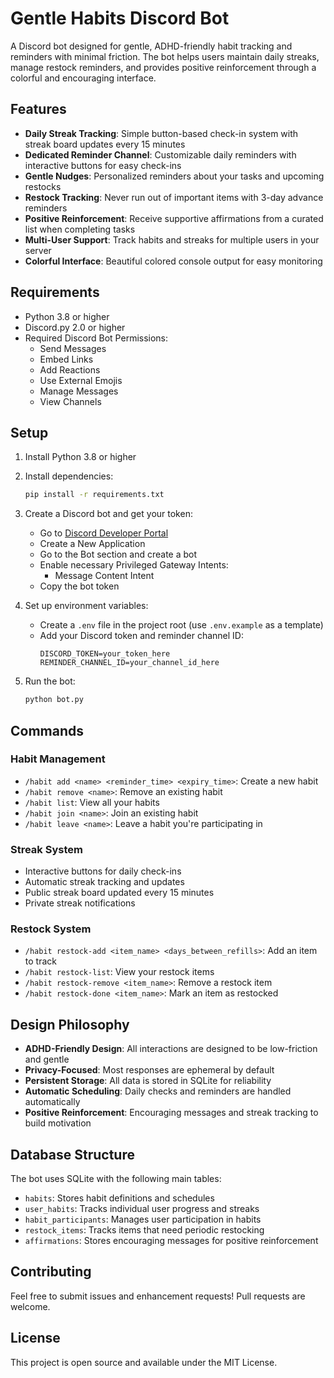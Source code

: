 # Gentle Habits Discord Bot

A Discord bot designed for gentle, ADHD-friendly habit tracking and reminders with minimal friction. The bot helps users maintain daily streaks, manage restock reminders, and provides positive reinforcement through a colorful and encouraging interface.

## Features

- **Daily Streak Tracking**: Simple button-based check-in system with streak board updates every 15 minutes
- **Dedicated Reminder Channel**: Customizable daily reminders with interactive buttons for easy check-ins
- **Gentle Nudges**: Personalized reminders about your tasks and upcoming restocks
- **Restock Tracking**: Never run out of important items with 3-day advance reminders
- **Positive Reinforcement**: Receive supportive affirmations from a curated list when completing tasks
- **Multi-User Support**: Track habits and streaks for multiple users in your server
- **Colorful Interface**: Beautiful colored console output for easy monitoring

## Requirements

- Python 3.8 or higher
- Discord.py 2.0 or higher
- Required Discord Bot Permissions:
  - Send Messages
  - Embed Links
  - Add Reactions
  - Use External Emojis
  - Manage Messages
  - View Channels

## Setup

1. Install Python 3.8 or higher
2. Install dependencies:
   ```bash
   pip install -r requirements.txt
   ```

3. Create a Discord bot and get your token:
   - Go to [Discord Developer Portal](https://discord.com/developers/applications)
   - Create a New Application
   - Go to the Bot section and create a bot
   - Enable necessary Privileged Gateway Intents:
     - Message Content Intent
   - Copy the bot token

4. Set up environment variables:
   - Create a `.env` file in the project root (use `.env.example` as a template)
   - Add your Discord token and reminder channel ID:
     ```
     DISCORD_TOKEN=your_token_here
     REMINDER_CHANNEL_ID=your_channel_id_here
     ```

5. Run the bot:
   ```bash
   python bot.py
   ```

## Commands

### Habit Management
- `/habit add <name> <reminder_time> <expiry_time>`: Create a new habit
- `/habit remove <name>`: Remove an existing habit
- `/habit list`: View all your habits
- `/habit join <name>`: Join an existing habit
- `/habit leave <name>`: Leave a habit you're participating in

### Streak System
- Interactive buttons for daily check-ins
- Automatic streak tracking and updates
- Public streak board updated every 15 minutes
- Private streak notifications

### Restock System
- `/habit restock-add <item_name> <days_between_refills>`: Add an item to track
- `/habit restock-list`: View your restock items
- `/habit restock-remove <item_name>`: Remove a restock item
- `/habit restock-done <item_name>`: Mark an item as restocked

## Design Philosophy

- **ADHD-Friendly Design**: All interactions are designed to be low-friction and gentle
- **Privacy-Focused**: Most responses are ephemeral by default
- **Persistent Storage**: All data is stored in SQLite for reliability
- **Automatic Scheduling**: Daily checks and reminders are handled automatically
- **Positive Reinforcement**: Encouraging messages and streak tracking to build motivation

## Database Structure

The bot uses SQLite with the following main tables:
- `habits`: Stores habit definitions and schedules
- `user_habits`: Tracks individual user progress and streaks
- `habit_participants`: Manages user participation in habits
- `restock_items`: Tracks items that need periodic restocking
- `affirmations`: Stores encouraging messages for positive reinforcement

## Contributing

Feel free to submit issues and enhancement requests! Pull requests are welcome.

## License

This project is open source and available under the MIT License. 
